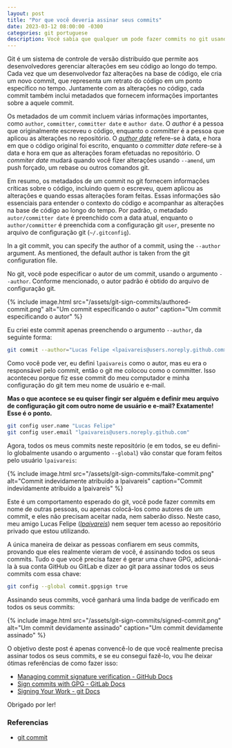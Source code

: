 ```yaml
---
layout: post
title: "Por que você deveria assinar seus commits"
date: 2023-03-12 08:00:00 -0300
categories: git portuguese
description: Você sabia que qualquer um pode fazer commits no git usando seu nome de usuário? Vou ensinar sobre alguns metadados incluídos em cada commit e como alguém pode usá-los para se passar por você.
---
```


Git é um sistema de controle de versão distribuído que permite aos desenvolvedores gerenciar alterações em seu código ao longo do tempo. Cada vez que um desenvolvedor faz alterações na base de código, ele cria um novo commit, que representa um retrato do código em um ponto específico no tempo. Juntamente com as alterações no código, cada commit também inclui metadados que fornecem informações importantes sobre a aquele commit.

Os metadados de um commit incluem várias informações importantes, como `author`, `committer`, `committer date` e `author date`. O _author_ é a pessoa que originalmente escreveu o código, enquanto o _committer_ é a pessoa que aplicou as alterações no repositório. O [_author date_](https://gustavoaraujo.dev/git/2023/02/28/how-to-hack-github-contributions-graph-specify-the-commit-date.html) refere-se à data, e hora em que o código original foi escrito, enquanto o _committer date_ refere-se à data e hora em que as alterações foram efetuadas no repositório. O _commiter date_ mudará quando você fizer alterações usando `--amend`, um push forçado, um rebase ou outros comandos git.

Em resumo, os metadados de um commit no git fornecem informações críticas sobre o código, incluindo quem o escreveu, quem aplicou as alterações e quando essas alterações foram feitas. Essas informações são essenciais para entender o contexto do código e acompanhar as alterações na base de código ao longo do tempo. Por padrão, o metadado `autor/committer date` é preenchido com a data atual, enquanto o `author/committer` é preenchida com a configuração git `user`, presente no arquivo de configuração git (`~/.gitconfig`).

In a git commit, you can specify the author of a commit, using the `--author` argument. As mentioned, the default author is taken from the git configuration file.

No git, você pode especificar o autor de um commit, usando o argumento `--author`. Conforme mencionado, o autor padrão é obtido do arquivo de configuração git.

{% include image.html src="/assets/git-sign-commits/authored-commit.png" alt="Um commit especificando o autor" caption="Um commit especificando o autor" %}

Eu criei este commit apenas preenchendo o argumento `--author`, da seguinte forma:

```bash
git commit --author="Lucas Felipe <lpaivareis@users.noreply.github.com>"
```
Como você pode ver, eu defini `lpaivareis` como o autor, mas eu era o responsável pelo commit, então o git me colocou como o committer. Isso aconteceu porque fiz esse commit do meu computador e minha configuração do git tem meu nome de usuário e e-mail.

__Mas o que acontece se eu quiser fingir ser alguém e definir meu arquivo de configuração git com outro nome de usuário e e-mail? Exatamente! Esse é o ponto.__

```bash
git config user.name "Lucas Felipe"
git config user.email "lpaivareis@users.noreply.github.com"
```
Agora, todos os meus commits neste repositório (e em todos, se eu defini-lo globalmente usando o argumento `--global`) vão constar que foram feitos pelo usuário `lpaivareis`:

{% include image.html src="/assets/git-sign-commits/fake-commit.png" alt="Commit indevidamente atribuído a lpaivareis" caption="Commit indevidamente atribuído a lpaivareis" %}

Este é um comportamento esperado do git, você pode fazer commits em nome de outras pessoas, ou apenas colocá-los como autores de um commit, e eles não precisam aceitar nada, nem saberão disso. Neste caso, meu amigo Lucas Felipe ([_lpaivareis_](https://github.com/lpaivareis/)) nem sequer tem acesso ao repositório privado que estou utilizando.

A única maneira de deixar as pessoas confiarem em seus commits, provando que eles realmente vieram de você, é assinando todos os seus commits. Tudo o que você precisa fazer é gerar uma chave GPG, adicioná-la à sua conta GitHub ou GitLab e dizer ao git para assinar todos os seus commits com essa chave:

```bash
git config --global commit.gpgsign true
``````
Assinando seus commits, você ganhará uma linda badge de verificado em todos os seus commits:

{% include image.html src="/assets/git-sign-commits/signed-commit.png" alt="Um commit devidamente assinado" caption="Um commit devidamente assinado" %}

O objetivo deste post é apenas convencê-lo de que você realmente precisa assinar todos os seus commits, e se eu consegui fazê-lo, vou lhe deixar ótimas referências de como fazer isso:

- [Managing commit signature verification - GitHub Docs](https://docs.github.com/en/authentication/managing-commit-signature-verification)
- [Sign commits with GPG - GitLab Docs](https://docs.gitlab.com/ee/user/project/repository/gpg_signed_commits/)
- [Signing Your Work - git Docs](https://git-scm.com/book/en/v2/Git-Tools-Signing-Your-Work)

Obrigado por ler! 

### Referencias
* [git commit](https://mirrors.edge.kernel.org/pub/software/scm/git/docs/git-commit.html#_commit_information)


